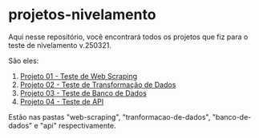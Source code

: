 # projetos-nivelamento

Aqui nesse repositório, você encontrará todos os projetos que fiz para o teste de nivelamento v.250321.

São eles:
1. [Projeto 01 - Teste de Web Scraping](https://github.com/gustavomotamacedo/projetos-nivelamento/web-scraping)
2. [Projeto 02 - Teste de Transformação de Dados](https://github.com/gustavomotamacedo/projetos-nivelamento/transformacao-de-dados)
3. [Projeto 03 - Teste de Banco de Dados](https://github.com/gustavomotamacedo/projetos-nivelamento/banco-de-dados)
4. [Projeto 04 - Teste de API](https://github.com/gustavomotamacedo/projetos-nivelamento/api)

Estão nas pastas "web-scraping", "tranformacao-de-dados", "banco-de-dados" e "api" respectivamente.
